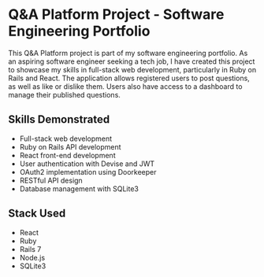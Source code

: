 <!DOCTYPE html>
<html lang="en">
<head>
    <meta charset="UTF-8">
    <meta http-equiv="X-UA-Compatible" content="IE=edge">
    <meta name="viewport" content="width=device-width, initial-scale=1.0">
    </head>
<body>
    <h1>Q&A Platform Project - Software Engineering Portfolio</h1>
    <p>
        This Q&A Platform project is part of my software engineering portfolio. As an aspiring software engineer seeking a tech job, I have created this project to showcase my skills in full-stack web development, particularly in Ruby on Rails and React. The application allows registered users to post questions, as well as like or dislike them. Users also have access to a dashboard to manage their published questions.
    </p>
    <h2>Skills Demonstrated</h2>
    <ul>
        <li>Full-stack web development</li>
        <li>Ruby on Rails API development</li>
        <li>React front-end development</li>
        <li>User authentication with Devise and JWT</li>
        <li>OAuth2 implementation using Doorkeeper</li>
        <li>RESTful API design</li>
        <li>Database management with SQLite3</li>
    </ul>
    <h2>Stack Used</h2>
    <ul>
        <li>React</li>
        <li>Ruby</li>
        <li>Rails 7</li>
        <li>Node.js</li>
        <li>SQLite3</li>
    </ul>
</body>
</html>
